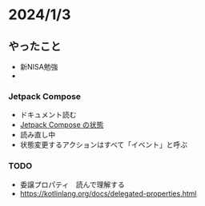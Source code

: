 
# 2024/1/3

## やったこと
* 新NISA勉強
* 

### Jetpack Compose
* ドキュメント読む
* [Jetpack Compose の状態](https://developer.android.com/courses/pathways/jetpack-compose-for-android-developers-1?hl=ja#codelab-https://developer.android.com/codelabs/jetpack-compose-state)
*  読み直し中
* 状態変更するアクションはすべて「イベント」と呼ぶ


### TODO
* 委譲プロパティ　読んで理解する
* https://kotlinlang.org/docs/delegated-properties.html
